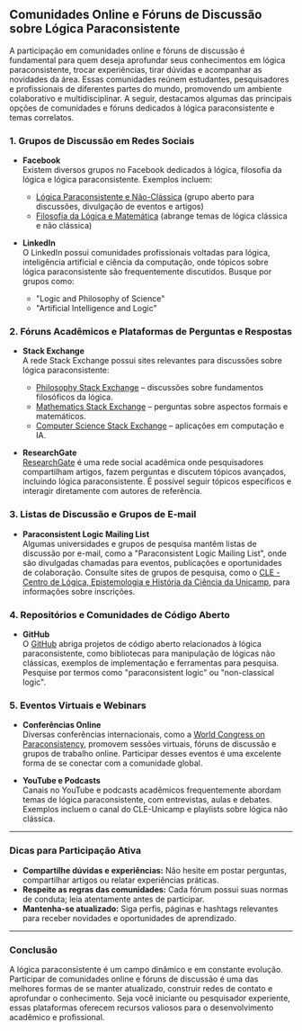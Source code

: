 
## Comunidades Online e Fóruns de Discussão sobre Lógica Paraconsistente

A participação em comunidades online e fóruns de discussão é fundamental para quem deseja aprofundar seus conhecimentos em lógica paraconsistente, trocar experiências, tirar dúvidas e acompanhar as novidades da área. Essas comunidades reúnem estudantes, pesquisadores e profissionais de diferentes partes do mundo, promovendo um ambiente colaborativo e multidisciplinar. A seguir, destacamos algumas das principais opções de comunidades e fóruns dedicados à lógica paraconsistente e temas correlatos.

### 1. **Grupos de Discussão em Redes Sociais**

- **Facebook**  
  Existem diversos grupos no Facebook dedicados à lógica, filosofia da lógica e lógica paraconsistente. Exemplos incluem:
  - [Lógica Paraconsistente e Não-Clássica](https://www.facebook.com/groups/logicaparaconsistente) (grupo aberto para discussões, divulgação de eventos e artigos)
  - [Filosofia da Lógica e Matemática](https://www.facebook.com/groups/filosofialogicaematematica) (abrange temas de lógica clássica e não clássica)

- **LinkedIn**  
  O LinkedIn possui comunidades profissionais voltadas para lógica, inteligência artificial e ciência da computação, onde tópicos sobre lógica paraconsistente são frequentemente discutidos. Busque por grupos como:
  - "Logic and Philosophy of Science"
  - "Artificial Intelligence and Logic"

### 2. **Fóruns Acadêmicos e Plataformas de Perguntas e Respostas**

- **Stack Exchange**  
  A rede Stack Exchange possui sites relevantes para discussões sobre lógica paraconsistente:
  - [Philosophy Stack Exchange](https://philosophy.stackexchange.com/) – discussões sobre fundamentos filosóficos da lógica.
  - [Mathematics Stack Exchange](https://math.stackexchange.com/) – perguntas sobre aspectos formais e matemáticos.
  - [Computer Science Stack Exchange](https://cs.stackexchange.com/) – aplicações em computação e IA.

- **ResearchGate**  
  [ResearchGate](https://www.researchgate.net/) é uma rede social acadêmica onde pesquisadores compartilham artigos, fazem perguntas e discutem tópicos avançados, incluindo lógica paraconsistente. É possível seguir tópicos específicos e interagir diretamente com autores de referência.

### 3. **Listas de Discussão e Grupos de E-mail**

- **Paraconsistent Logic Mailing List**  
  Algumas universidades e grupos de pesquisa mantêm listas de discussão por e-mail, como a "Paraconsistent Logic Mailing List", onde são divulgadas chamadas para eventos, publicações e oportunidades de colaboração. Consulte sites de grupos de pesquisa, como o [CLE - Centro de Lógica, Epistemologia e História da Ciência da Unicamp](https://www.cle.unicamp.br/), para informações sobre inscrições.

### 4. **Repositórios e Comunidades de Código Aberto**

- **GitHub**  
  O [GitHub](https://github.com/) abriga projetos de código aberto relacionados à lógica paraconsistente, como bibliotecas para manipulação de lógicas não clássicas, exemplos de implementação e ferramentas para pesquisa. Pesquise por termos como "paraconsistent logic" ou "non-classical logic".

### 5. **Eventos Virtuais e Webinars**

- **Conferências Online**  
  Diversas conferências internacionais, como a [World Congress on Paraconsistency](https://www.cle.unicamp.br/wcp/), promovem sessões virtuais, fóruns de discussão e grupos de trabalho online. Participar desses eventos é uma excelente forma de se conectar com a comunidade global.

- **YouTube e Podcasts**  
  Canais no YouTube e podcasts acadêmicos frequentemente abordam temas de lógica paraconsistente, com entrevistas, aulas e debates. Exemplos incluem o canal do CLE-Unicamp e playlists sobre lógica não clássica.

---

### **Dicas para Participação Ativa**

- **Compartilhe dúvidas e experiências:** Não hesite em postar perguntas, compartilhar artigos ou relatar experiências práticas.
- **Respeite as regras das comunidades:** Cada fórum possui suas normas de conduta; leia atentamente antes de participar.
- **Mantenha-se atualizado:** Siga perfis, páginas e hashtags relevantes para receber novidades e oportunidades de aprendizado.

---

### **Conclusão**

A lógica paraconsistente é um campo dinâmico e em constante evolução. Participar de comunidades online e fóruns de discussão é uma das melhores formas de se manter atualizado, construir redes de contato e aprofundar o conhecimento. Seja você iniciante ou pesquisador experiente, essas plataformas oferecem recursos valiosos para o desenvolvimento acadêmico e profissional.

```
